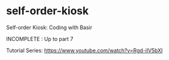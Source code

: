 # self-order-kiosk

Self-order Kiosk: Coding with Basir

INCOMPLETE : Up to part 7

Tutorial Series: https://www.youtube.com/watch?v=Rgd-iIV5bXI
